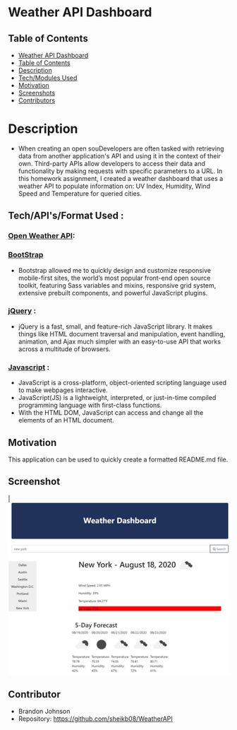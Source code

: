 # Weather API Dashboard

## Table of Contents
  - [Weather API Dashboard](#weather-api-dashboard)
  - [Table of Contents](#table-of-contents)
  - [Description](#description)
  - [Tech/Modules Used](#tech-api-format-used)
  - [Motivation](#motivation)
  - [Screenshots](#screenshot)
  - [Contributors](#contributor)

# Description
* When creating an open souDevelopers are often tasked with retrieving data from another application's API and using it in the context of their own. Third-party APIs allow developers to access their data and functionality by making requests with specific parameters to a URL. In this homework assignment, I created a weather dashboard that uses a weather API to populate information on: 
UV Index, Humidity, Wind Speed and Temperature for queried cities.

## Tech/API's/Format Used :

### [Open Weather API](https://openweathermap.org/api):

### [BootStrap](https://getbootstrap.com/)
* Bootstrap allowed me to quickly design and customize responsive mobile-first sites, the world’s most popular front-end open source toolkit, featuring Sass variables and mixins, responsive grid system, extensive prebuilt components, and powerful JavaScript plugins.

### [jQuery](https://jquery.com/) : 
* jQuery is a fast, small, and feature-rich JavaScript library. It makes things like HTML document traversal and manipulation, event handling, animation, and Ajax much simpler with an easy-to-use API that works across a multitude of browsers.

### [Javascript](https://developer.mozilla.org/en-US/docs/Web/JavaScript) : 
* JavaScript is a cross-platform, object-oriented scripting language used to make webpages interactive.
* JavaScript(JS) is a lightweight, interpreted, or just-in-time compiled programming language with first-class functions. 
* With the HTML DOM, JavaScript can access and change all the elements of an HTML document.


## Motivation 
This application can be used to quickly create a formatted README.md file.

## Screenshot  
|![Command Line Screenshot](images/screen.JPG)


## Contributor
* Brandon Johnson
* Repository: https://github.com/sheikb08/WeatherAPI

